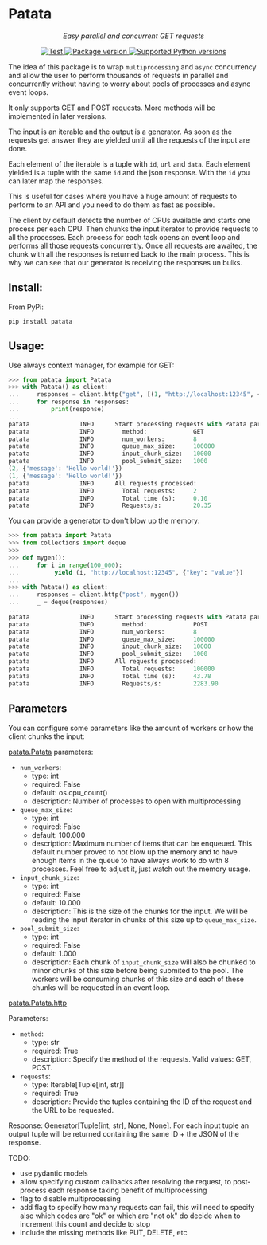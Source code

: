 # Patata

<p align="center">
    <em>Easy parallel and concurrent GET requests</em>
</p>

<p align="center">
<a href="https://github.com/oalfonso-o/patata/actions?query=workflow%3ACI+event%3Apush+branch%3Amain" target="_blank">
    <img src="https://github.com/oalfonso-o/patata/workflows/CI/badge.svg?event=push&branch=main" alt="Test">
</a>
<a href="https://pypi.org/project/patata" target="_blank">
    <img src="https://img.shields.io/pypi/v/patata?color=%2334D058&label=pypi%20package" alt="Package version">
</a>
<a href="https://pypi.org/project/patata" target="_blank">
    <img src="https://img.shields.io/pypi/pyversions/patata.svg?color=%2334D058" alt="Supported Python versions">
</a>
</p>

The idea of this package is to wrap `multiprocessing` and `async` concurrency and allow the user to perform thousands of requests in parallel and concurrently without having to worry about pools of processes and async event loops.

It only supports GET and POST requests. More methods will be implemented in later versions.

The input is an iterable and the output is a generator. As soon as the requests get answer they are yielded until all the requests of the input are done.

Each element of the iterable is a tuple with `id`, `url` and `data`.
Each element yielded is a tuple with the same `id` and the json response. With the `id` you can
later map the responses.

This is useful for cases where you have a huge amount of requests to perform to an API and you
need to do them as fast as possible.

The client by default detects the number of CPUs available and starts one process per each CPU.
Then chunks the input iterator to provide requests to all the processes.
Each process for each task opens an event loop and performs all those requests concurrently. Once
all requests are awaited, the chunk with all the responses is returned back to the main process.
This is why we can see that our generator is receiving the responses un bulks.

## Install:

From PyPi:
```
pip install patata
```

## Usage:

Use always context manager, for example for GET:

``` python
>>> from patata import Patata
>>> with Patata() as client:
...     responses = client.http("get", [(1, "http://localhost:12345", {}), (2, "http://localhost:12345", {})])
...     for response in responses:
...         print(response)
... 
patata              INFO      Start processing requests with Patata parameters:
patata              INFO        method:             GET
patata              INFO        num_workers:        8
patata              INFO        queue_max_size:     100000
patata              INFO        input_chunk_size:   10000
patata              INFO        pool_submit_size:   1000
(2, {'message': 'Hello world!'})
(1, {'message': 'Hello world!'})
patata              INFO      All requests processed:
patata              INFO        Total requests:     2
patata              INFO        Total time (s):     0.10
patata              INFO        Requests/s:         20.35
```

You can provide a generator to don't blow up the memory:
``` python
>>> from patata import Patata
>>> from collections import deque
>>> 
>>> def mygen():
...     for i in range(100_000):
...          yield (i, "http://localhost:12345", {"key": "value"})
... 
>>> with Patata() as client:
...     responses = client.http("post", mygen())
...     _ = deque(responses)
... 
patata              INFO      Start processing requests with Patata parameters:
patata              INFO        method:             POST
patata              INFO        num_workers:        8
patata              INFO        queue_max_size:     100000
patata              INFO        input_chunk_size:   10000
patata              INFO        pool_submit_size:   1000
patata              INFO      All requests processed:
patata              INFO        Total requests:     100000
patata              INFO        Total time (s):     43.78
patata              INFO        Requests/s:         2283.90
```

## Parameters

You can configure some parameters like the amount of workers or how the client chunks the input:

[patata.Patata](https://github.com/oalfonso-o/patata/blob/main/patata/client.py#L24) parameters:

- `num_workers`:
    - type: int
    - required: False
    - default: os.cpu_count()
    - description: Number of processes to open with multiprocessing
- `queue_max_size`:
    - type: int
    - required: False
    - default: 100.000
    - description: Maximum number of items that can be enqueued. This default number proved to not blow up the memory and to have enough items in the queue to have always work to do with 8 processes. Feel free to adjust it, just watch out the memory usage.
- `input_chunk_size`:
    - type: int
    - required: False
    - default: 10.000
    - description: This is the size of the chunks for the input. We will be reading the input iterator in chunks of this size up to `queue_max_size`.
- `pool_submit_size`:
    - type: int
    - required: False
    - default: 1.000
    - description: Each chunk of `input_chunk_size` will also be chunked to minor chunks of this size before being submited to the pool. The workers will be consuming chunks of this size and each of these chunks will be requested in an event loop.


[patata.Patata.http](https://github.com/oalfonso-o/patata/blob/main/patata/client.py#L42)

Parameters:

- `method`:
    - type: str
    - required: True
    - description: Specify the method of the requests. Valid values: GET, POST.
- `requests`:
    - type: Iterable[Tuple[int, str]]
    - required: True
    - description: Provide the tuples containing the ID of the request and the URL to be requested.

Response: Generator[Tuple[int, str], None, None]. For each input tuple an output tuple will be returned containing the same ID + the JSON of the response.


TODO:
- use pydantic models
- allow specifying custom callbacks after resolving the request, to post-process each response taking benefit of multiprocessing
- flag to disable multiprocessing
- add flag to specify how many requests can fail, this will need to specify also which codes are "ok" or which are "not ok" do decide when to increment this count and decide to stop
- include the missing methods like PUT, DELETE, etc